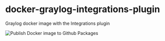 # docker-graylog-integrations-plugin
Graylog docker image with the Integrations plugin

![Publish Docker image to Github Packages](https://github.com/rhythmictech/docker-graylog-integrations-plugin/workflows/Publish%20Docker%20image%20to%20Github%20Packages/badge.svg)
